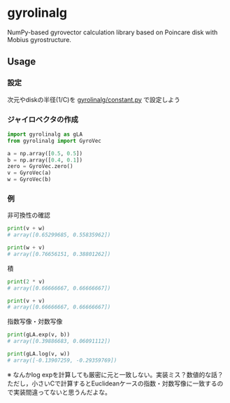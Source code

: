 # gyrolinalg
NumPy-based gyrovector calculation library based on Poincare disk with Mobius gyrostructure.

## Usage

### 設定
次元やdiskの半径(1/C)を [gyrolinalg/constant.py](https://github.com/somisawa/gyrolinalg/blob/main/gyrolinalg/constant.py) で設定しよう

### ジャイロベクタの作成

```python
import gyrolinalg as gLA
from gyrolinalg import GyroVec

a = np.array([0.5, 0.5])
b = np.array([0.4, 0.1])
zero = GyroVec.zero()
v = GyroVec(a)
w = GyroVec(b)
```

### 例
非可換性の確認
```python
print(v + w)
# array([0.65299685, 0.55835962])

print(w + v)
# array([0.76656151, 0.38801262])
```

積
```python
print(2 * v)
# array([0.66666667, 0.66666667])

print(v + v)
# array([0.66666667, 0.66666667])
```

指数写像・対数写像
```python
print(gLA.exp(v, b))
# array([0.39886683, 0.06091112])

print(gLA.log(v, w))
# array([-0.13907259, -0.29359769])
```
※ なんかlog expを計算しても厳密に元と一致しない。実装ミス？数値的な話？
ただし，小さいCで計算するとEuclideanケースの指数・対数写像に一致するので実装間違ってないと思うんだよな。
